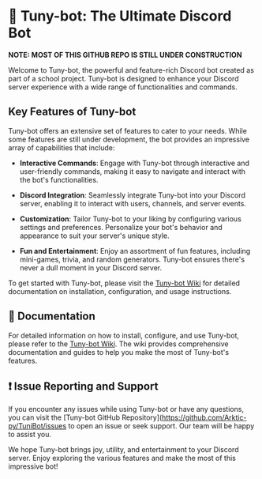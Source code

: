 # 🧨 Tuny-bot: The Ultimate Discord Bot

**NOTE: MOST OF THIS GITHUB REPO IS STILL UNDER CONSTRUCTION**

Welcome to Tuny-bot, the powerful and feature-rich Discord bot created as part of a school project. Tuny-bot is designed to enhance your Discord server experience with a wide range of functionalities and commands.

## Key Features of Tuny-bot

Tuny-bot offers an extensive set of features to cater to your needs. While some features are still under development, the bot provides an impressive array of capabilities that include:

- **Interactive Commands**: Engage with Tuny-bot through interactive and user-friendly commands, making it easy to navigate and interact with the bot's functionalities.

- **Discord Integration**: Seamlessly integrate Tuny-bot into your Discord server, enabling it to interact with users, channels, and server events.

- **Customization**: Tailor Tuny-bot to your liking by configuring various settings and preferences. Personalize your bot's behavior and appearance to suit your server's unique style.

- **Fun and Entertainment**: Enjoy an assortment of fun features, including mini-games, trivia, and random generators. Tuny-bot ensures there's never a dull moment in your Discord server.

To get started with Tuny-bot, please visit the [Tuny-bot Wiki](wiki_link) for detailed documentation on installation, configuration, and usage instructions.

## 📖 Documentation

For detailed information on how to install, configure, and use Tuny-bot, please refer to the [Tuny-bot Wiki](https://github.com/Arktic-py/TuniBot/wiki). The wiki provides comprehensive documentation and guides to help you make the most of Tuny-bot's features.

## ❗️ Issue Reporting and Support

If you encounter any issues while using Tuny-bot or have any questions, you can visit the [Tuny-bot GitHub Repository](https://github.com/Arktic-py/TuniBot/issues to open an issue or seek support. Our team will be happy to assist you.

We hope Tuny-bot brings joy, utility, and entertainment to your Discord server. Enjoy exploring the various features and make the most of this impressive bot!
